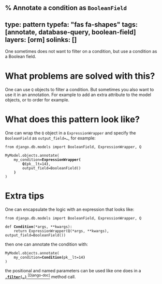 % Annotate a condition as `BooleanField`
---
type: pattern
typefa: "fas fa-shapes"
tags: [annotate, database-query, boolean-field]
layers: [orm]
solinks: []
---
One sometimes does not want to filter on a condition, but use a condition as a
Boolean field.

# What problems are solved with this?

One can use `Q` objects to filter a condition. But sometimes you also want to
use it in an annotation. For example to add an extra attribute to the model
objects, or to order for example.

# What does this pattern look like?

One can wrap the `Q` object in a `ExpressionWrapper` and specify the
`BooleanField` as <code>output_field=&hellip;</code>, for example:

<pre class="python"><code>from django.db.models import BooleanField, ExpressionWrapper, Q

MyModel.objects.annotate(
    my_condition=<b>ExpressionWrapper(</b>
        <b>Q(</b>pk__lt=14<b>)</b>,
        output_field=BooleanField()
    <b>)</b>
)</code></pre>

# Extra tips

One can encapsulate the logic with an expression that looks like:

<pre class="python"><code>from django.db.models import BooleanField, ExpressionWrapper, Q

def <b>Condition</b>(*args, **kwargs):
    return ExpressionWrapper(Q(*args, **kwargs), output_field=BooleanField())</code></pre>

then one can annotate the condition with:

<pre class="python"><code>MyModel.objects.annotate(
    my_condition=<b>Condition(</b>pk__lt=14<b>)</b>
)</code></pre>

the positional and named parameters can be used like one does in a [**<code>.filter(&hellip;)</code>** <sup>[Django-doc]</sup>](https://docs.djangoproject.com/en/dev/ref/models/querysets/#filter)
method call.
